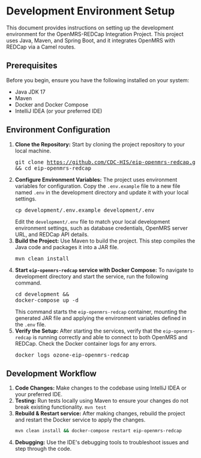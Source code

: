 # Development Environment Setup

This document provides instructions on setting up the development environment for the OpenMRS-REDCap Integration Project. This project uses Java, Maven, and Spring Boot, and it integrates OpenMRS with REDCap via a Camel routes.

## Prerequisites

Before you begin, ensure you have the following installed on your system:  
* Java JDK 17
* Maven
* Docker and Docker Compose
* IntelliJ IDEA (or your preferred IDE)

## Environment Configuration

1. **Clone the Repository:** Start by cloning the project repository to your local machine.  <pre>git clone https://github.com/CDC-HIS/eip-openmrs-redcap.git && cd eip-openmrs-redcap </pre>
2. **Configure Environment Variables:**  The project uses environment variables for configuration. Copy the `.env.example` file to a new file named `.env` in the development directory and update it with your local settings.  <pre>cp development/.env.example development/.env </pre> Edit the `development/.env` file to match your local development environment settings, such as database credentials, OpenMRS server URL, and REDCap API details.  
3. **Build the Project:**  Use Maven to build the project. This step compiles the Java code and packages it into a JAR file.  <pre>mvn clean install </pre>
4. **Start `eip-openmrs-redcap` service with Docker Compose:**  To navigate to development directory and start the service, run the following command.  <pre>cd development && docker-compose up -d </pre> This command starts the `eip-openmrs-redcap` container, mounting the generated JAR file and applying the environment variables defined in the `.env` file.  
5. **Verify the Setup:**  After starting the services, verify that the `eip-openmrs-redcap` is running correctly and able to connect to both OpenMRS and REDCap. Check the Docker container logs for any errors.  <pre>docker logs ozone-eip-openmrs-redcap </pre>

## Development Workflow

1. **Code Changes:** Make changes to the codebase using IntelliJ IDEA or your preferred IDE.
2. **Testing:** Run tests locally using Maven to ensure your changes do not break existing functionality. `mvn test`
3. **Rebuild & Restart service:** 
   After making changes, rebuild the project and restart the Docker service to apply the changes. 
   ```bash 
   mvn clean install && docker-compose restart eip-openmrs-redcap
    ```
4. **Debugging:** Use the IDE's debugging tools to troubleshoot issues and step through the code.
